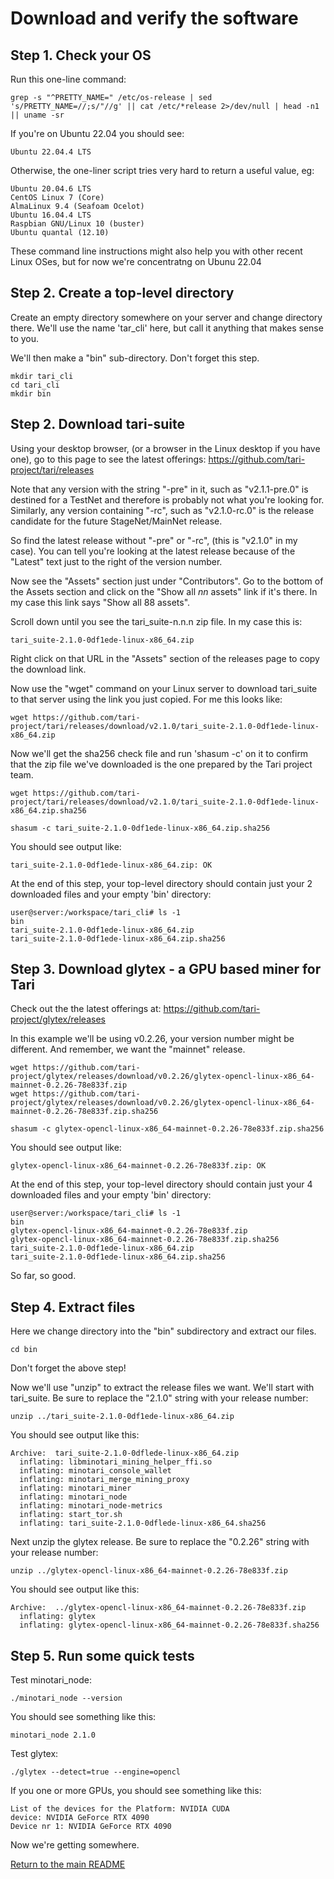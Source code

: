 # Download and verify the software
 
## Step 1. Check your OS

Run this one-line command:

```console
grep -s "^PRETTY_NAME=" /etc/os-release | sed 's/PRETTY_NAME=//;s/"//g' || cat /etc/*release 2>/dev/null | head -n1 || uname -sr
```

If you're on Ubuntu 22.04 you should see:

```console
Ubuntu 22.04.4 LTS
```

Otherwise, the one-liner script tries very hard to return a useful value, eg: 

```console
Ubuntu 20.04.6 LTS
CentOS Linux 7 (Core)
AlmaLinux 9.4 (Seafoam Ocelot)
Ubuntu 16.04.4 LTS
Raspbian GNU/Linux 10 (buster)
Ubuntu quantal (12.10)
```
  
These command line instructions might also help you with other recent Linux OSes, but for 
now we're concentratng on Ubunu 22.04

## Step 2. Create a top-level directory

Create an empty directory somewhere on your server and change directory there. We'll use the
name 'tar_cli' here, but call it anything that makes sense to you.

We'll then make a "bin" sub-directory. Don't forget this step.

```console
mkdir tari_cli
cd tari_cli
mkdir bin
```

## Step 2. Download tari-suite

Using your desktop browser, (or a browser in the Linux desktop if you have one), go to this page 
to see the latest offerings: https://github.com/tari-project/tari/releases

Note that any version with the string "-pre" in it, such as "v2.1.1-pre.0" is destined for a TestNet and
therefore is probably not what you're looking for. Similarly, any version containing "-rc", such as
"v2.1.0-rc.0" is the release candidate for the future StageNet/MainNet release.

So find the latest release without "-pre" or "-rc", (this is "v2.1.0" in my case). You can tell you're 
looking at the latest release because of the "Latest" text just to the right of the version number.

Now see the "Assets" section just under "Contributors". Go to the bottom of the Assets section and click on
the "Show all *nn* assets" link if it's there. In my case this link says "Show all 88 assets".

Scroll down until you see the tari_suite-n.n.n zip file. In my case this is:

```console
tari_suite-2.1.0-0df1ede-linux-x86_64.zip
```

Right click on that URL in the "Assets" section of the releases page to copy the download link.

Now use the "wget" command on your Linux server to download tari_suite to that server using the link you
just copied. For me this looks like:

```console
wget https://github.com/tari-project/tari/releases/download/v2.1.0/tari_suite-2.1.0-0df1ede-linux-x86_64.zip
```

Now we'll get the sha256 check file and run 'shasum -c' on it to confirm that the zip file we've downloaded 
is the one prepared by the Tari project team.

```console
wget https://github.com/tari-project/tari/releases/download/v2.1.0/tari_suite-2.1.0-0df1ede-linux-x86_64.zip.sha256

shasum -c tari_suite-2.1.0-0df1ede-linux-x86_64.zip.sha256
```

You should see output like:

```console
tari_suite-2.1.0-0df1ede-linux-x86_64.zip: OK
```

At the end of this step, your top-level directory should contain just your 2 downloaded files and your empty 'bin'
directory:

```console
user@server:/workspace/tari_cli# ls -1
bin
tari_suite-2.1.0-0df1ede-linux-x86_64.zip
tari_suite-2.1.0-0df1ede-linux-x86_64.zip.sha256
```

## Step 3. Download glytex - a GPU based miner for Tari

Check out the the latest offerings at: https://github.com/tari-project/glytex/releases

In this example we'll be using v0.2.26, your version number might be different. And remember, we want the "mainnet" release.


```console
wget https://github.com/tari-project/glytex/releases/download/v0.2.26/glytex-opencl-linux-x86_64-mainnet-0.2.26-78e833f.zip
wget https://github.com/tari-project/glytex/releases/download/v0.2.26/glytex-opencl-linux-x86_64-mainnet-0.2.26-78e833f.zip.sha256

shasum -c glytex-opencl-linux-x86_64-mainnet-0.2.26-78e833f.zip.sha256
```
You should see output like:

```console
glytex-opencl-linux-x86_64-mainnet-0.2.26-78e833f.zip: OK
```

At the end of this step, your top-level directory should contain just your 4 downloaded files and your empty 'bin'
directory:

```console
user@server:/workspace/tari_cli# ls -1
bin
glytex-opencl-linux-x86_64-mainnet-0.2.26-78e833f.zip
glytex-opencl-linux-x86_64-mainnet-0.2.26-78e833f.zip.sha256
tari_suite-2.1.0-0df1ede-linux-x86_64.zip
tari_suite-2.1.0-0df1ede-linux-x86_64.zip.sha256
```

So far, so good.

## Step 4. Extract files 

Here we change directory into the "bin" subdirectory and extract our files.

```console
cd bin
```

Don't forget the above step!

Now we'll use "unzip" to extract the release files we want. We'll start with tari_suite. Be sure to replace the "2.1.0" string with your release number:

```console
unzip ../tari_suite-2.1.0-0df1ede-linux-x86_64.zip
```

You should see output like this:

```console
Archive:  tari_suite-2.1.0-0dflede-linux-x86_64.zip
  inflating: libminotari_mining_helper_ffi.so
  inflating: minotari_console_wallet
  inflating: minotari_merge_mining_proxy
  inflating: minotari_miner
  inflating: minotari_node
  inflating: minotari_node-metrics
  inflating: start_tor.sh
  inflating: tari_suite-2.1.0-0dflede-linux-x86_64.sha256
```

Next unzip the glytex release. Be sure to replace the "0.2.26" string with your release number:

```console
unzip ../glytex-opencl-linux-x86_64-mainnet-0.2.26-78e833f.zip
```

You should see output like this:

```console
Archive:  ../glytex-opencl-linux-x86_64-mainnet-0.2.26-78e833f.zip
  inflating: glytex
  inflating: glytex-opencl-linux-x86_64-mainnet-0.2.26-78e833f.sha256
```

## Step 5. Run some quick tests

Test minotari_node:

```console
./minotari_node --version
```

You should see something like this:

```console
minotari_node 2.1.0
```


Test glytex:

```console
./glytex --detect=true --engine=opencl
```

If you one or more GPUs, you should see something like this:

```console
List of the devices for the Platform: NVIDIA CUDA
device: NVIDIA GeForce RTX 4090
Device nr 1: NVIDIA GeForce RTX 4090
```

Now we're getting somewhere.


[Return to the main README](README.md)
